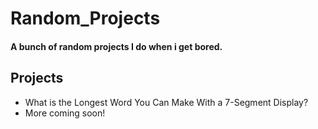 # Random_Projects
#### A bunch of random projects I do when i get bored.

## Projects
* What is the Longest Word You Can Make With a 7-Segment Display?
* More coming soon!
